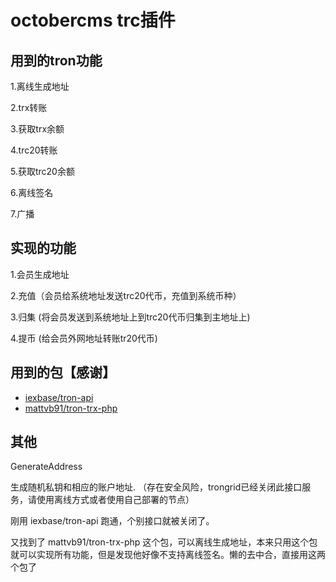 # octobercms trc插件

## 用到的tron功能

1.离线生成地址

2.trx转账

3.获取trx余额

4.trc20转账

5.获取trc20余额

6.离线签名

7.广播

## 实现的功能

1.会员生成地址

2.充值（会员给系统地址发送trc20代币，充值到系统币种）

3.归集 (将会员发送到系统地址上到trc20代币归集到主地址上)

4.提币 (给会员外网地址转账tr20代币)

## 用到的包【感谢】

+ [iexbase/tron-api](https://github.com/iexbase/tron-api)
+ [mattvb91/tron-trx-php](https://github.com/mattvb91/tron-trx-php)

## 其他

GenerateAddress

生成随机私钥和相应的账户地址. （存在安全风险，trongrid已经关闭此接口服务，请使用离线方式或者使用自己部署的节点）

刚用 iexbase/tron-api 跑通，个别接口就被关闭了。

又找到了 mattvb91/tron-trx-php 这个包，可以离线生成地址，本来只用这个包就可以实现所有功能，但是发现他好像不支持离线签名。懒的去中合，直接用这两个包了

